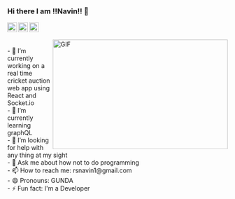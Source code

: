 ### Hi there I am !!Navin!! 👋

 <img align="center" alt="Navin's LinkdeIN" width="22px" src="https://avatars1.githubusercontent.com/u/61737492?s=460&u=f5a762f2af908b2144cf9e0b89f089c04bac219b&v=4" />

<a href="https://twitter.com/r_s_n_a_v_i_n">
  <img align="left" alt="Navin\ | Twitter" width="22px" src="https://cdn.jsdelivr.net/npm/simple-icons@v3/icons/twitter.svg" />
</a>
<a href="https://www.linkedin.com/in/navin-rs-871074190/">
  <img align="left" alt="Navin's LinkdeIN" width="22px" src="https://cdn.jsdelivr.net/npm/simple-icons@v3/icons/linkedin.svg" />
</a>
<br>
<br>


<img align="right" height="250" width="400" alt="GIF" src="https://media.giphy.com/media/USV0ym3bVWQJJmNu3N/giphy.gif" />
<br>
- 🔭 I’m currently working on a real time cricket auction web app using React and Socket.io<br>
- 🌱 I’m currently learning graphQL<br>
- 🤔 I’m looking for help with any thing at my sight<br>
- 💬 Ask me about how not to do programming <br>
- 📫 How to reach me: rsnavin1@gmail.com<br>
- 😄 Pronouns: GUNDA<br>
- ⚡ Fun fact: I'm a Developer<br>
